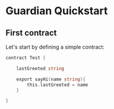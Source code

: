 # Guardian Quickstart

## First contract

Let's start by defining a simple contract:

```go
contract Test {

    lastGreeted string

    export sayHi(name string){
        this.lastGreeted = name
    }

}
```
